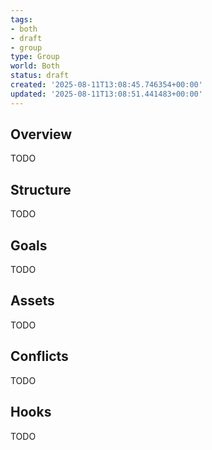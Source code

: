 ```yaml
---
tags:
- both
- draft
- group
type: Group
world: Both
status: draft
created: '2025-08-11T13:08:45.746354+00:00'
updated: '2025-08-11T13:08:51.441483+00:00'
---
```



## Overview

TODO
## Structure

TODO
## Goals

TODO
## Assets

TODO
## Conflicts

TODO
## Hooks

TODO
